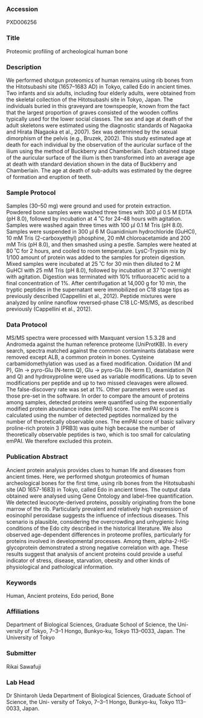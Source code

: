 ### Accession
PXD006256

### Title
Proteomic profiling of archeological human bone

### Description
We performed shotgun proteomics of human remains using rib bones from the Hitotsubashi site (1657–1683 AD) in Tokyo, called Edo in ancient times.  Two infants and six adults, including four elderly adults, were obtained from the skeletal collection of the Hitotsubashi site in Tokyo, Japan. The individuals buried in this graveyard are townspeople, known from the fact that the largest proportion of graves consisted of the wooden coffins typically used for the lower social classes. The sex and age at death of the adult skeletons were estimated using the diagnostic standards of Nagaoka and Hirata (Nagaoka et al., 2007). Sex was determined by the sexual dimorphism of the pelvis (e.g., Bruzek, 2002). This study estimated age at death for each individual by the observation of the auricular surface of the ilium using the method of Buckberry and Chamberlain. Each obtained stage of the auricular surface of the ilium is then transformed into an average age at death with standard deviation shown in the data of Buckberry and Chamberlain. The age at death of sub-adults was estimated by the degree of formation and eruption of teeth.

### Sample Protocol
Samples (30–50 mg) were ground and used for protein extraction. Powdered bone samples were washed three times with 300 μl 0.5 M EDTA (pH 8.0), followed by incubation at 4 ˚C for 24–48 hours with agitation. Samples were washed again three times with 100 μl 0.1 M Tris (pH 8.0). Samples were suspended in 300 μl 6 M Guanidinium hydrochloride (GuHCl), 10 mM Tris (2-carboxyethyl) phosphine, 20 mM chloroacetamide and 200 mM Tris (pH 8.0), and then smashed using a pestle. Samples were heated at 80 ˚C for 2 hours, and cooled to room temperature. LysC-Trypsin mix by 1/100 amount of protein was added to the samples for protein digestion. Mixed samples were incubated at 25 ˚C for 30 min then diluted to 2 M GuHCl with 25 mM Tris (pH 8.0), followed by incubation at 37 ˚C overnight with agitation. Digestion was terminated with 10% trifluoroacetic acid to a final concentration of 1%. After centrifugation at 14,000 g for 10 min, the tryptic peptides in the supernatant were immobilized on C18 stage tips as previously described (Cappellini et al., 2012). Peptide mixtures were analyzed by online nanoflow reversed-phase C18 LC-MS/MS, as described previously (Cappellini et al., 2012).

### Data Protocol
MS/MS spectra were processed with Maxquant version 1.5.3.28 and Andromeda against the human reference proteome (UniProtKB). In every search, spectra matched against the common contaminants database were removed except ALB, a common protein in bones. Cysteine carbamidomethylation was used as a fixed modification. Oxidation (M and P), Gln → pyro-Glu (N-term Q), Glu → pyro-Glu (N-term E), deamidation (N and Q) and hydroxyproline were used as variable modifications. Up to seven modifications per peptide and up to two missed cleavages were allowed. The false-discovery rate was set at 1%. Other parameters were used as those pre-set in the software. In order to compare the amount of proteins among samples, detected proteins were quantified using the exponentially modified protein abundance index (emPAI) score. The emPAI score is calculated using the number of detected peptides normalized by the number of theoretically observable ones. The emPAI score of basic salivary proline-rich protein 3 (PRB3) was quite high because the number of theoretically observable peptides is two, which is too small for calculating emPAI. We therefore excluded this protein.

### Publication Abstract
Ancient protein analysis provides clues to human life and diseases from ancient times. Here, we performed shotgun proteomics of human archeological bones for the first time, using rib bones from the Hitotsubashi site (AD 1657-1683) in Tokyo, called Edo in ancient times. The output data obtained were analysed using Gene Ontology and label-free quantification. We detected leucocyte-derived proteins, possibly originating from the bone marrow of the rib. Particularly prevalent and relatively high expression of eosinophil peroxidase suggests the influence of infectious diseases. This scenario is plausible, considering the overcrowding and unhygienic living conditions of the Edo city described in the historical literature. We also observed age-dependent differences in proteome profiles, particularly for proteins involved in developmental processes. Among them, alpha-2-HS-glycoprotein demonstrated a strong negative correlation with age. These results suggest that analysis of ancient proteins could provide a useful indicator of stress, disease, starvation, obesity and other kinds of physiological and pathological information.

### Keywords
Human, Ancient proteins, Edo period, Bone

### Affiliations
Department of Biological Sciences, Graduate School of Science, the Uni- versity of Tokyo, 7–3–1 Hongo, Bunkyo-ku, Tokyo 113–0033, Japan.
The University of Tokyo

### Submitter
Rikai Sawafuji

### Lab Head
Dr Shintaroh Ueda
Department of Biological Sciences, Graduate School of Science, the Uni- versity of Tokyo, 7–3–1 Hongo, Bunkyo-ku, Tokyo 113–0033, Japan.


